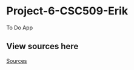 # Project-6-CSC509-Erik
To Do App

## View sources here
[Sources](https://docs.google.com/document/d/10xZrx73lkRssNyrJrSSvgi6F8Pnpw0zrOfJhefvYq3s/edit?usp=sharing)
